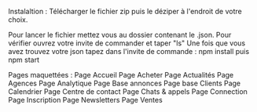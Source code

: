 Instalaltion : 
Télécharger le fichier zip puis le déziper à l'endroit de votre choix.

Pour lancer le fichier mettez vous au dossier contenant le .json. 
Pour vérifier ouvrez votre invite de commander et taper "ls" 
Une fois que vous avez trouvez votre json tapez dans l'invite de commande : npm install puis npm start 


Pages maquettées : 
Page Accueil 
Page Acheter 
Page Actualités 
Page Agences
Page Analytique
Page Base annonces
Page base Clients
Page Calendrier
Page Centre de contact
Page Chats & appels 
Page Connection
Page Inscription
Page Newsletters
Page Ventes